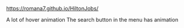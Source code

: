 https://romana7.github.io/HiltonJobs/

A lot of hover animation 
The search button in the menu has animation
